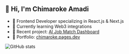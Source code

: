 ## 👋 Hi, I'm Chimaroke Amadi

- 🌱 Frontend Developer specializing in React.js & Next.js
- 🧠 Currently learning Web3 integrations
- 🚀 Recent project: [AI Job Match Dashboard](https://github.com/chimaroke/job-match-ai)
- 🔗 Portfolio: [chimaroke.pages.dev](https://chimaroke.pages.dev)

![GitHub stats](https://github-readme-stats.vercel.app/api?username=chimaroke&show_icons=true)
